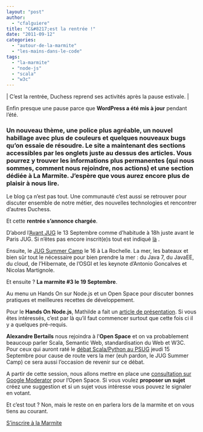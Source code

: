 ```yaml
---
layout: "post"
author: 
  - "cfalguiere"
title: "C&#8217;est la rentrée !"
date: "2011-09-12"
categories: 
  - "autour-de-la-marmite"
  - "les-mains-dans-le-code"
tags: 
  - "la-marmite"
  - "node-js"
  - "scala"
  - "w3c"
---
```


| C’est la rentrée, Duchess reprend ses activités après la pause estivale. |

Enfin presque une pause parce que **WordPress a été mis à jour** pendant l’été.

### Un nouveau thème, une police plus agréable, un nouvel habillage avec plus de couleurs et quelques nouveaux bugs qu’on essaie de résoudre. Le site a maintenant des **sections** accessibles par les onglets juste au dessus des articles. Vous pourrez y trouver les informations plus permanentes (qui nous sommes, comment nous rejoindre, nos actions) et une section dédiée à La Marmite. J’espère que vous aurez encore plus de plaisir à nous lire.

Le blog ça n’est pas tout. Une communauté c’est aussi se retrouver pour discuter ensemble de notre métier, des nouvelles technologies et rencontrer d’autres Duchess.

Et cette **rentrée s’annonce chargée**.

D’abord l’[Avant JUG](http://jduchess.org/duchess-france/blog/avantjug-2011-09) le 13 Septembre comme d’habitude à 18h juste avant le Paris JUG. Si n’êtes pas encore inscrit(e)s tout est indiqué [là](http://jduchess.org/duchess-france/blog/avantjug-2011-09/) .

Ensuite, le [JUG Summer Camp](http://jugsummercamp.com/) le 16 à La Rochelle. La mer, les bateaux et bien sûr tout le nécessaire pour bien prendre la mer : du Java 7, du JavaEE, du cloud, de l’Hibernate, de l’OSGI et les keynote d’Antonio Goncalves et Nicolas Martignole.

Et ensuite ? **La marmite #3 le 19 Septembre**.

Au menu un Hands On sur Node.js et un Open Space pour discuter bonnes pratiques et meilleures recettes de développement.

Pour le **Hands On Node.js**, Mathilde a fait un [article de présentation](http://jduchess.org/duchess-france/blog/marmite-3-node-js). Si vous êtes intéressés, c’est par là qu’il faut commencer surtout que cette fois ci il y a quelques pré-requis.

**Alexandre Bertails** nous rejoindra à l’**Open Space** et on va probablement beaucoup parler Scala, Semantic Web, standardisation du Web et W3C. Pour ceux qui auront raté le [débat Scala/Python au PSUG](http://groups.google.com/group/paris-scala-user-group/browse_thread/thread/ddb6ef1cfb6fa28b?pli=1) jeudi 15 Septembre pour cause de route vers la mer (euh pardon, le JUG Summer Camp) ce sera aussi l’occasion de revenir sur ce débat.

A partir de cette session, nous allons mettre en place une [consultation sur Google Moderator](http://www.google.com/moderator/#16/e=bccb6) pour l’Open Space. Si vous voulez **proposer un sujet** créez une suggestion et si un sujet vous intéresse vous pouvez le signaler en votant.

Et c’est tout ? Non, mais le reste on en parlera lors de la marmite et on vous tiens au courant.

[S’inscrire à la Marmite](http://lamarmite201109.eventbrite.com)
